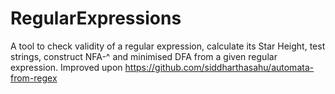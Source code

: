 # RegularExpressions
A tool to check validity of a regular expression, calculate its Star Height, test strings, construct NFA-^ and minimised DFA from a given regular expression.
Improved upon https://github.com/siddharthasahu/automata-from-regex
